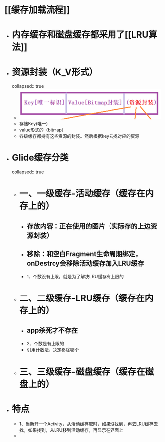 # [[缓存加载流程]]
- # 内存缓存和磁盘缓存都采用了[[LRU算法]]
- # 资源封装（K_V形式）
  collapsed:: true
	- ![image.png](../assets/image_1691918533271_0.png)
	- 存储Key(唯一)
	- value形式的（bitmap）
	- 各级缓存都持有这些资源的封装。然后根据key去找对应的资源
- # Glide缓存分类
  collapsed:: true
	- # 一、一级缓存-活动缓存（缓存在内存上的）
		- ## 存放内容：正在使用的图片（实际存的上边资源封装）
		- ## 移除：和空白Fragment生命周期绑定，onDestroy会移除活动缓存加入LRU缓存
		- 1、个数没有上限，就是为了解决LRU缓存有上限的
	- # 二、二级缓存-LRU缓存（缓存在内存上的）
		- ## app杀死才不存在
		- 2、个数是有上限的
		- 引用计数法，决定移除哪个
	- # 三、三级缓存-磁盘缓存（缓存在磁盘上的）
- # 特点
	- 1、当新开一个Activity，从活动缓存取时，如果没找到，再去LRU缓存去找，如果找到，从LRU移到活动缓存，再显示在界面上
	-